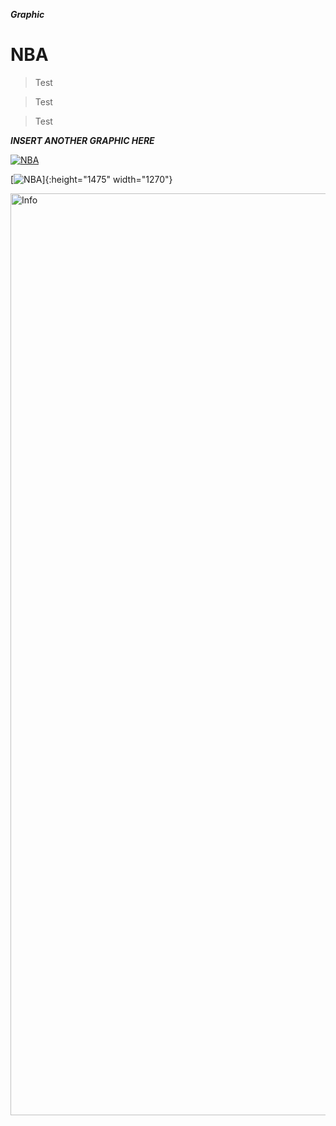 

***Graphic***

# NBA

> Test

> Test

> Test



***INSERT ANOTHER GRAPHIC HERE***


[![NBA](https://i.imgur.com/sHH8AOf.png)](height=1475)

[![NBA](https://i.imgur.com/sHH8AOf.png)]{:height="1475" width="1270"}

<img src="https://i.imgur.com/sHH8AOf.png" alt="Info" title="Test" width="1270" height="1475" />
